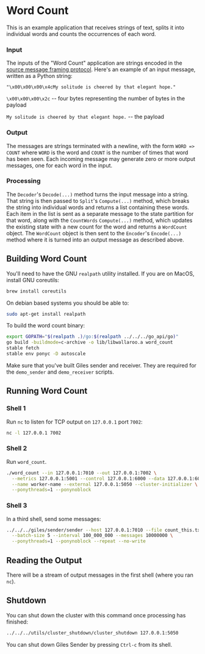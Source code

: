 # Word Count

This is an example application that receives strings of text, splits it into individual words and counts the occurrences of each word.

### Input

The inputs of the "Word Count" application are strings encoded in the [source message framing protocol](/book/core-concepts/decoders-and-encoders.md#framed-message-protocols#source-message-framing-protocol). Here's an example of an input message, written as a Python string:

```
"\x00\x00\x00\x4cMy solitude is cheered by that elegant hope."
```

`\x00\x00\x00\x2c` -- four bytes representing the number of bytes in the payload

`My solitude is cheered by that elegant hope.` -- the payload

### Output

The messages are strings terminated with a newline, with the form `WORD => COUNT` where `WORD` is the word and `COUNT` is the number of times that word has been seen. Each incoming message may generate zero or more output messages, one for each word in the input.

### Processing

The `Decoder`'s `Decode(...)` method turns the input message into a string. That string is then passed to `Split`'s `Compute(...)` method, which breaks the string into individual words and returns a list containing these words. Each item in the list is sent as a separate message to the state partition for that word, along with the `CountWords` `Compute(...)` method, which updates the existing state with a new count for the word and returns a `WordCount` object. The `WordCount` object is then sent to the `Encoder`'s `Encode(...)` method where it is turned into an output message as described above.

## Building Word Count

You'll need to have the GNU `realpath` utility installed. If you are on MacOS, install GNU coreutils:

```bash
brew install coreutils
```

On debian based systems you should be able to:

```bash
sudo apt-get install realpath
```

To build the word count binary:

```bash
export GOPATH="$(realpath .)/go:$(realpath ../../../go_api/go)"
go build -buildmode=c-archive -o lib/libwallaroo.a word_count
stable fetch
stable env ponyc -D autoscale
```

Make sure that you've built Giles sender and receiver. They are
required for the `demo_sender` and `demo_receiver` scripts.

## Running Word Count

### Shell 1


Run `nc` to listen for TCP output on `127.0.0.1` port `7002`:

```bash
nc -l 127.0.0.1 7002
```

### Shell 2

Run `word_count`.

```bash
./word_count --in 127.0.0.1:7010 --out 127.0.0.1:7002 \
  --metrics 127.0.0.1:5001 --control 127.0.0.1:6000 --data 127.0.0.1:6001 \
  --name worker-name --external 127.0.0.1:5050 --cluster-initializer \
  --ponythreads=1 --ponynoblock
```

### Shell 3

In a third shell, send some messages:

```bash
../../../giles/sender/sender --host 127.0.0.1:7010 --file count_this.txt \
  --batch-size 5 --interval 100_000_000 --messages 10000000 \
  --ponythreads=1 --ponynoblock --repeat --no-write
```

## Reading the Output

There will be a stream of output messages in the first shell (where you ran `nc`).

## Shutdown

You can shut down the cluster with this command once processing has finished:

```bash
../../../utils/cluster_shutdown/cluster_shutdown 127.0.0.1:5050
```

You can shut down Giles Sender by pressing `Ctrl-c` from its shell.
